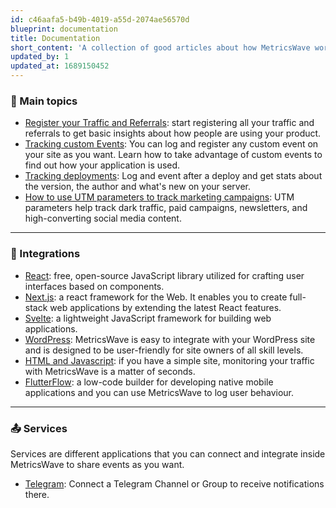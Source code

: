 ```yaml
---
id: c46aafa5-b49b-4019-a55d-2074ae56570d
blueprint: documentation
title: Documentation
short_content: 'A collection of good articles about how MetricsWave works.'
updated_by: 1
updated_at: 1689150452
---
```

### 💎 Main topics

- [Register your Traffic and Referrals](/documentation/analytics): start registering all your traffic and referrals to
  get basic insights about how people are using your product.
- [Tracking custom Events](/documentation/tracking/events): You can log and register any custom event on your site as
  you want. Learn how to take advantage of custom events to find out how your application is used.
- [Tracking deployments](/documentation/tracking/deployments): Log and event after a deploy and get stats about the
  version, the author and what's new on your server.
- [How to use UTM parameters to track marketing campaigns](/documentation/utm-parameters): UTM parameters help track dark traffic, paid campaigns, newsletters, and high-converting social media content.

---

### 🔗 Integrations

- [React](/documentation/integrations/react): free, open-source JavaScript library utilized for crafting user interfaces based on components.
- [Next.js](/documentation/integrations/next-js): a react framework for the Web. It enables you to create full-stack web applications by extending the latest React features.
- [Svelte](/documentation/integrations/svelte): a lightweight JavaScript framework for building web applications.
- [WordPress](/documentation/integrations/wordpress): MetricsWave is easy to integrate with your WordPress site and is designed to be user-friendly for site owners of all skill levels.
- [HTML and Javascript](/documentation/integrations/html-and-javascript): if you have a simple site, monitoring your traffic with MetricsWave is a matter of seconds.
- [FlutterFlow](/documentation/integrations/flutterflow): a low-code builder for developing native mobile applications and you can use MetricsWave to log user behaviour.

---

### 📤 Services

Services are different applications that you can connect and integrate inside MetricsWave to share events as you want.

- [Telegram](/documentation/services/telegram): Connect a Telegram Channel or Group to receive notifications there.